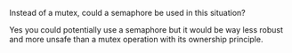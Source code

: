 Instead of a mutex, could a semaphore be used in this situation?

Yes you could potentially use a semaphore but it would be way less robust and more unsafe than a mutex operation with its ownership principle.